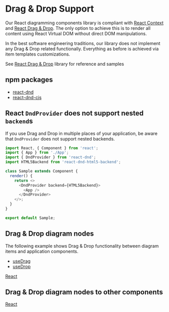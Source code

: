 # Drag & Drop Support

Our React diagramming components library is compliant with [React Context](https://reactjs.org/docs/context.html) and [React Drag & Drop](http://react-dnd.github.io/react-dnd/about). The only option to achieve this is to render all content using React Virtual DOM without direct DOM manipulations. 

In the best software engineering traditions, our library does not implement any Drag & Drop related functionally. Everything as before is achieved via item templates customizations.

See [React Drag & Drop](http://react-dnd.github.io/react-dnd/about) library for reference and samples

## npm packages
* [react-dnd](https://www.npmjs.com/package/react-dnd)
* [react-dnd-cjs](https://www.npmjs.com/package/react-dnd-html5-backend)

## React `DndProvider` does not support nested `backend`s
If you use Drag and Drop in multiple places of your application, be aware that `DndProvider` does not support nested backends.

```JavaScript
import React, { Component } from 'react';
import { App } from './App';
import { DndProvider } from 'react-dnd';
import HTML5Backend from 'react-dnd-html5-backend';

class Sample extends Component {
  render() {
    return <>
      <DndProvider backend={HTML5Backend}>
        <App />
      </DndProvider>
    </>;
  }
}

export default Sample;
```

## Drag & Drop diagram nodes
The following example shows Drag & Drop functionality between diagram items and application components. 

* [useDrag](https://react-dnd.github.io/react-dnd/docs/api/use-drag)
* [useDrop](https://react-dnd.github.io/react-dnd/docs/api/use-drop)
  

[React](../src/Samples/DragNDropHooks.jsx)

## Drag & Drop diagram nodes to other components

[React](../src/Samples/DragToTrashBinHooks.jsx)

